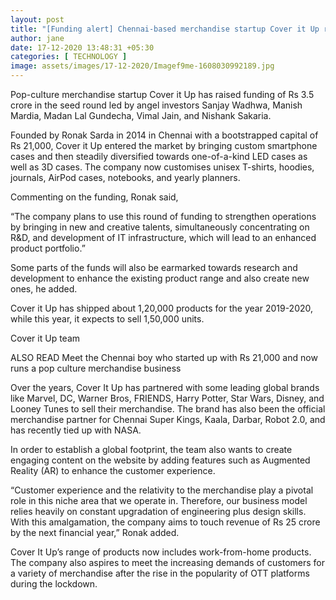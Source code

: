 ```yaml
---
layout: post
title: "[Funding alert] Chennai-based merchandise startup Cover it Up raises Rs 3.5 Cr from angel investors"
author: jane 
date: 17-12-2020 13:48:31 +05:30 
categories: [ TECHNOLOGY ] 
image: assets/images/17-12-2020/Imagef9me-1608030992189.jpg
---
```

Pop-culture merchandise startup Cover it Up has raised funding of Rs 3.5 crore in the seed round led by angel investors Sanjay Wadhwa, Manish Mardia, Madan Lal Gundecha, Vimal Jain, and Nishank Sakaria.





Founded by Ronak Sarda in 2014 in Chennai with a bootstrapped capital of Rs 21,000, Cover it Up entered the market by bringing custom smartphone cases and then steadily diversified towards one-of-a-kind LED cases as well as 3D cases. The company now customises unisex T-shirts, hoodies, journals, AirPod cases, notebooks, and yearly planners.





Commenting on the funding, Ronak said,

“The company plans to use this round of funding to strengthen operations by bringing in new and creative talents, simultaneously concentrating on R&D, and development of IT infrastructure, which will lead to an enhanced product portfolio.”

Some parts of the funds will also be earmarked towards research and development to enhance the existing product range and also create new ones, he added.





Cover it Up has shipped about 1,20,000 products for the year 2019-2020, while this year, it expects to sell 1,50,000 units.

Cover it Up team

ALSO READ Meet the Chennai boy who started up with Rs 21,000 and now runs a pop culture merchandise business

Over the years, Cover It Up has partnered with some leading global brands like Marvel, DC, Warner Bros, FRIENDS, Harry Potter, Star Wars, Disney, and Looney Tunes to sell their merchandise. The brand has also been the official merchandise partner for Chennai Super Kings, Kaala, Darbar, Robot 2.0, and has recently tied up with NASA.





In order to establish a global footprint, the team also wants to create engaging content on the website by adding features such as Augmented Reality (AR) to enhance the customer experience.

“Customer experience and the relativity to the merchandise play a pivotal role in this niche area that we operate in. Therefore, our business model relies heavily on constant upgradation of engineering plus design skills. With this amalgamation, the company aims to touch revenue of Rs 25 crore by the next financial year,” Ronak added.

Cover It Up’s range of products now includes work-from-home products. The company also aspires to meet the increasing demands of customers for a variety of merchandise after the rise in the popularity of OTT platforms during the lockdown.